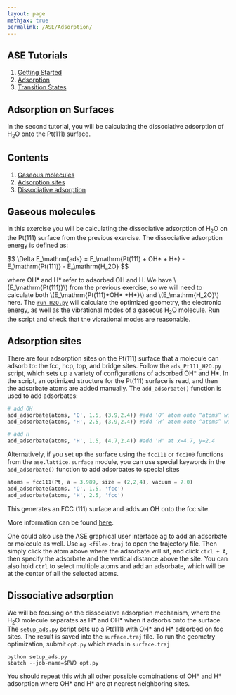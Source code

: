 ```yaml
---
layout: page
mathjax: true
permalink: /ASE/Adsorption/
---
```


## ASE Tutorials
1. [Getting Started](../Getting_Started/)
2. [Adsorption](../Adsorption/)
3. [Transition States](../Transition_States/)

## Adsorption on Surfaces

In the second tutorial, you will be calculating the dissociative adsorption of H<sub>2</sub>O onto the Pt(111) surface.

## Contents
1. [Gaseous molecules](#gaseous-molecules)
2. [Adsorption sites](#adsorption-sites)
3. [Dissociative adsorption](#dissociative-adsorption)

<a name='gaseous-molecules'></a>
## Gaseous molecules

In this exercise you will be calculating the dissociative adsorption of H<sub>2</sub>O on the Pt(111) surface from the previous exercise. The dissociative adsorption energy is defined as:
<div>
$$
\Delta E_\mathrm{ads} = E_\mathrm{Pt(111) + OH* + H*}  - E_\mathrm{Pt(111)} - E_\mathrm{H_2O}
$$

</div>

where OH\* and H\* refer to adsorbed OH and H. We have \\(E\_\mathrm{Pt(111)}\\) from the previous exercise, so we will need to calculate both \\(E\_\mathrm{Pt(111)+OH\* +H\*}\\) and \\(E\_\mathrm{H\_2O}\\) here. The [`run_H2O.py`](run_H2O.py) will calculate the optimized geometry, the electronic energy, as well as the vibrational modes of a gaseous H<sub>2</sub>O molecule. Run the script and check that the vibrational modes are reasonable.

<a name='adsorption-sites'></a>
## Adsorption sites

There are four adsorption sites on the Pt(111) surface that a molecule can adsorb to: the fcc, hcp, top, and bridge sites. Follow the `ads_Pt111_H2O.py` script, which sets up a variety of configurations of adsorbed OH\* and H\*. In the script, an optimized structure for the Pt(111) surface is read, and then the adsorbate atoms are added manually. The `add_adsorbate()` function is used to add adsorbates:

```python
# add OH
add_adsorbate(atoms, 'O', 1.5, (3.9,2.4)) #add ‘O’ atom onto “atoms” with height 1.5 above surface at x=3.9, y=2.4 
add_adsorbate(atoms, 'H', 2.5, (3.9,2.4)) #add ‘H’ atom onto “atoms” with height 1 above O

# add H
add_adsorbate(atoms, 'H', 1.5, (4.7,2.4)) #add 'H' at x=4.7, y=2.4
```

Alternatively, if you set up the surface using the `fcc111` or `fcc100` functions from the `ase.lattice.surface` module, you can use special keywords in the `add_adsorbate()` function to add adsorbates to special sites

```python
atoms = fcc111(Pt, a = 3.989, size = (2,2,4), vacuum = 7.0)
add_adsorbate(atoms, 'O', 1.5, 'fcc')
add_adsorbate(atoms, 'H', 2.5, 'fcc')
```

This generates an FCC (111) surface and adds an OH onto the fcc site.

More information can be found [here](https://wiki.fysik.dtu.dk/ase/ase/surface.html).

One could also use the ASE graphical user interface ag to add an adsorbate or molecule as well. Use `ag <file>.traj` to open the trajectory file. Then simply click the atom above where the adsorbate will sit, and click `ctrl + A`, then specify the adsorbate and the vertical distance above the site. You can also hold `ctrl` to select multiple atoms and add an adsorbate, which will be at the center of all the selected atoms.

<a name='dissociative-adsorption'></a>
## Dissociative adsorption

We will be focusing on the dissociative adsorption mechanism, where the H<sub>2</sub>O molecule separates as H* and OH* when it adsorbs onto the surface. The [`setup_ads.py`](setup_ads.py) script sets up a Pt(111) with OH* and H* adsorbed on fcc sites. The result is saved into the `surface.traj` file. To run the geometry optimization, submit `opt.py` which reads in `surface.traj`

```batch
python setup_ads.py
sbatch --job-name=$PWD opt.py
```

You should repeat this with all other possible combinations of OH* and H* adsorption where OH* and H* are at nearest neighboring sites.
